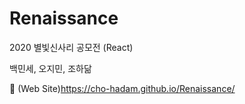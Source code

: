 # Renaissance   
2020 별빛신사리 공모전 (React)   
   
백민세, 오지민, 조하닮   
   
🔗 (Web Site)<https://cho-hadam.github.io/Renaissance/>
